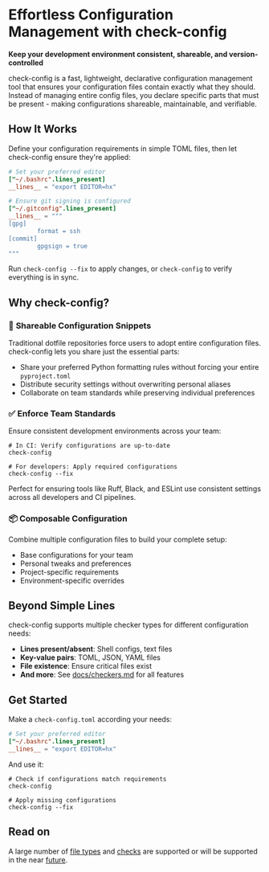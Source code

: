 # Effortless Configuration Management with check-config

**Keep your development environment consistent, shareable, and version-controlled**

check-config is a fast, lightweight, declarative configuration management tool that ensures your configuration files
contain exactly what they should. Instead of managing entire config files,
you declare specific parts that must be present - making configurations shareable, maintainable, and verifiable.

## How It Works

Define your configuration requirements in simple TOML files, then let check-config ensure they're applied:

```toml
# Set your preferred editor
["~/.bashrc".lines_present]
__lines__ = "export EDITOR=hx"
```

```toml
# Ensure git signing is configured
["~/.gitconfig".lines_present]
__lines__ = """
[gpg]
        format = ssh
[commit]
        gpgsign = true
"""
```

Run `check-config --fix` to apply changes, or `check-config` to verify everything is in sync.

## Why check-config?

### 🔧 **Shareable Configuration Snippets**

Traditional dotfile repositories force users to adopt entire configuration files. check-config lets you share just the essential parts:

- Share your preferred Python formatting rules without forcing your entire `pyproject.toml`
- Distribute security settings without overwriting personal aliases
- Collaborate on team standards while preserving individual preferences

### ✅ **Enforce Team Standards**

Ensure consistent development environments across your team:

```shell
# In CI: Verify configurations are up-to-date
check-config

# For developers: Apply required configurations  
check-config --fix
```

Perfect for ensuring tools like Ruff, Black, and ESLint use consistent settings across all developers and CI pipelines.

### 📦 **Composable Configuration**

Combine multiple configuration files to build your complete setup:

- Base configurations for your team
- Personal tweaks and preferences  
- Project-specific requirements
- Environment-specific overrides

## Beyond Simple Lines

check-config supports multiple checker types for different configuration needs:

- **Lines present/absent**: Shell configs, text files
- **Key-value pairs**: TOML, JSON, YAML files
- **File existence**: Ensure critical files exist
- **And more**: See [docs/checkers.md](docs/checkers.md) for all features

## Get Started

Make a `check-config.toml` according your needs:

```toml
# Set your preferred editor
["~/.bashrc".lines_present]
__lines__ = "export EDITOR=hx"
```

And use it:

```shell
# Check if configurations match requirements
check-config

# Apply missing configurations
check-config --fix
```

## Read on

A large number of [file types](features.md/#file-types) and [checks](checkers.md#checkers) are supported or will
be supported in the near [future](features.md#current-and-future-features).
